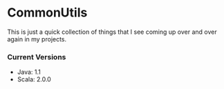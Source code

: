 CommonUtils
============

This is just a quick collection of things that I see coming up over and over again in my projects.

### Current Versions
- Java: 1.1
- Scala: 2.0.0
